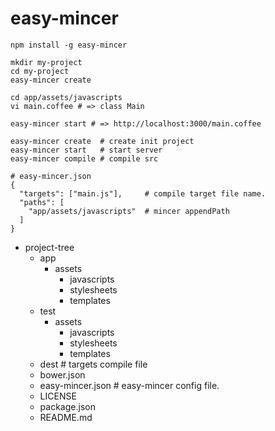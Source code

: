 easy-mincer
===========

```
npm install -g easy-mincer
```

```
mkdir my-project
cd my-project
easy-mincer create

cd app/assets/javascripts
vi main.coffee # => class Main

easy-mincer start # => http://localhost:3000/main.coffee
```

```
easy-mincer create  # create init project
easy-mincer start   # start server
easy-mincer compile # compile src
```


```
# easy-mincer.json
{
  "targets": ["main.js"],     # compile target file name.
  "paths": [
    "app/assets/javascripts"  # mincer appendPath
  ]
}
```

* project-tree
  * app
    * assets
      * javascripts
      * stylesheets
      * templates
  * test
    * assets
      * javascripts
      * stylesheets
      * templates
  * dest # targets compile file
  * bower.json
  * easy-mincer.json # easy-mincer config file.
  * LICENSE
  * package.json
  * README.md

